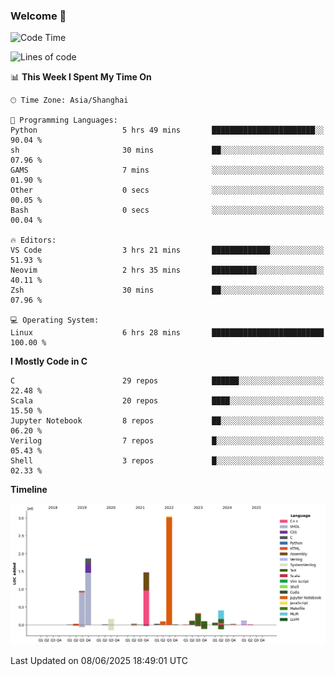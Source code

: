 ### Welcome 👋

<!--START_SECTION:waka-->
![Code Time](http://img.shields.io/badge/Code%20Time-2%2C045%20hrs%204%20mins-blue)

![Lines of code](https://img.shields.io/badge/From%20Hello%20World%20I%27ve%20Written-8.9%20million%20lines%20of%20code-blue)

📊 **This Week I Spent My Time On** 

```text
🕑︎ Time Zone: Asia/Shanghai

💬 Programming Languages: 
Python                   5 hrs 49 mins       ███████████████████████░░   90.04 % 
sh                       30 mins             ██░░░░░░░░░░░░░░░░░░░░░░░   07.96 % 
GAMS                     7 mins              ░░░░░░░░░░░░░░░░░░░░░░░░░   01.90 % 
Other                    0 secs              ░░░░░░░░░░░░░░░░░░░░░░░░░   00.05 % 
Bash                     0 secs              ░░░░░░░░░░░░░░░░░░░░░░░░░   00.04 % 

🔥 Editors: 
VS Code                  3 hrs 21 mins       █████████████░░░░░░░░░░░░   51.93 % 
Neovim                   2 hrs 35 mins       ██████████░░░░░░░░░░░░░░░   40.11 % 
Zsh                      30 mins             ██░░░░░░░░░░░░░░░░░░░░░░░   07.96 % 

💻 Operating System: 
Linux                    6 hrs 28 mins       █████████████████████████   100.00 % 
```

**I Mostly Code in C** 

```text
C                        29 repos            ██████░░░░░░░░░░░░░░░░░░░   22.48 % 
Scala                    20 repos            ████░░░░░░░░░░░░░░░░░░░░░   15.50 % 
Jupyter Notebook         8 repos             ██░░░░░░░░░░░░░░░░░░░░░░░   06.20 % 
Verilog                  7 repos             █░░░░░░░░░░░░░░░░░░░░░░░░   05.43 % 
Shell                    3 repos             █░░░░░░░░░░░░░░░░░░░░░░░░   02.33 % 
```



**Timeline**

![Lines of Code chart](https://raw.githubusercontent.com/Bohan-hu/Bohan-hu/master/assets/bar_graph.png)


 Last Updated on 08/06/2025 18:49:01 UTC
<!--END_SECTION:waka-->




